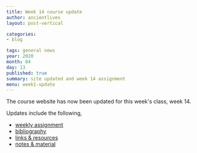 ```yaml
---
title: Week 14 course update
author: ancientlives
layout: post-vertical

categories:
- blog

tags: general news
year: 2020
month: 04
day: 13
published: true
summary: site updated and week 14 assignment
menu: week1-update
---
```


The course website has now been updated for this week's class, week 14.

Updates include the following,

* [weekly assignment](/weekly_assignment)
* [bibliography](/bibliography)
* [links & resources](/links)
* [notes & material](/notes)
